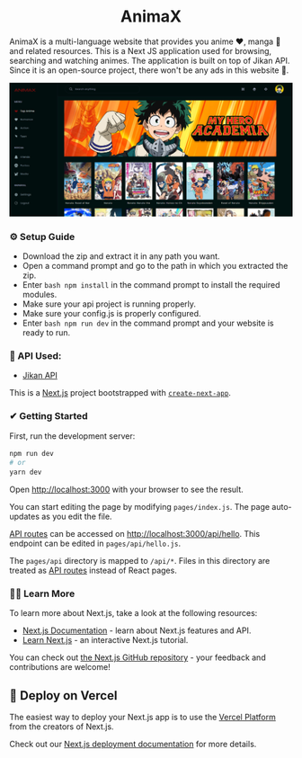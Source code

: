 <h1 align="center">AnimaX</h1>

AnimaX is a multi-language website that provides you anime ❤, manga 🦔 and related resources. This is a Next JS application used for browsing, searching and watching animes. The application is built on top of Jikan API. Since it is an open-source project, there won't be any ads in this website 🦊.

<img src="https://github.com/Subhampreet/AnimaX/blob/main/public/banner.PNG">

### ⚙ Setup Guide
- Download the zip and extract it in any path you want.
- Open a command prompt and go to the path in which you extracted the zip.
- Enter ```bash npm install``` in the command prompt to install the required modules.
- Make sure your api project is running properly.
- Make sure your config.js is properly configured. 
- Enter ```bash npm run dev``` in the command prompt and your website is ready to run.

### 🧾 API Used:
 - [Jikan API](https://docs.api.jikan.moe/#section/Information)

This is a [Next.js](https://nextjs.org/) project bootstrapped with [`create-next-app`](https://github.com/vercel/next.js/tree/canary/packages/create-next-app).

### ✔ Getting Started

First, run the development server:

```bash
npm run dev
# or
yarn dev
```

Open [http://localhost:3000](http://localhost:3000) with your browser to see the result.

You can start editing the page by modifying `pages/index.js`. The page auto-updates as you edit the file.

[API routes](https://nextjs.org/docs/api-routes/introduction) can be accessed on [http://localhost:3000/api/hello](http://localhost:3000/api/hello). This endpoint can be edited in `pages/api/hello.js`.

The `pages/api` directory is mapped to `/api/*`. Files in this directory are treated as [API routes](https://nextjs.org/docs/api-routes/introduction) instead of React pages.

### 👩‍💻 Learn More

To learn more about Next.js, take a look at the following resources:

- [Next.js Documentation](https://nextjs.org/docs) - learn about Next.js features and API.
- [Learn Next.js](https://nextjs.org/learn) - an interactive Next.js tutorial.

You can check out [the Next.js GitHub repository](https://github.com/vercel/next.js/) - your feedback and contributions are welcome!

## 🦊 Deploy on Vercel

The easiest way to deploy your Next.js app is to use the [Vercel Platform](https://vercel.com/new?utm_medium=default-template&filter=next.js&utm_source=create-next-app&utm_campaign=create-next-app-readme) from the creators of Next.js.

Check out our [Next.js deployment documentation](https://nextjs.org/docs/deployment) for more details.
